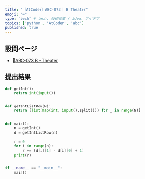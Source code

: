 ```yaml
---
title: "［AtCoder］ABC-073｜ B Theater"
emoji: "⌨️"
type: "tech" # tech: 技術記事 / idea: アイデア
topics: ['python', 'AtCoder', 'abc']
published: true
---
```


## 設問ページ

- 🔗[ABC-073 B - Theater](https://atcoder.jp/contests/abc073/tasks/abc073_b)

## 提出結果

```python
def getInt():
    return int(input())


def getIntListRow(N):
    return [list(map(int, input().split())) for _ in range(N)]


def main():
    n = getInt()
    d = getIntListRow(n)

    r = 0
    for i in range(n):
        r += (d[i][1] - d[i][0] + 1)
    print(r)


if __name__ == "__main__":
    main()
```
